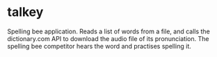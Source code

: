 # talkey

Spelling bee application. Reads a list of words from a file, and calls the dictionary.com API to download the audio file of its pronunciation. The spelling bee competitor hears the word and practises spelling it.
